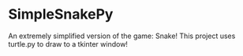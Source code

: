 # SimpleSnakePy
An extremely simplified version of the game: Snake! This project uses turtle.py to draw to a tkinter window! 

